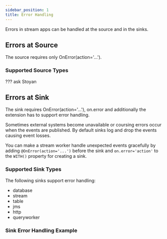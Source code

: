 ```yaml
---
sidebar_position: 1
title: Error Handling
---
```


Errors in stream apps can be handled at the source and in the sinks.

## Errors at Source

The source requires only OnError(action='...').

### Supported Source Types

??? ask Stoyan

## Errors at Sink

The sink requires OnError(action='...'), on.error and additionally the extension has to support error handling.

Sometimes external systems become unavailable or coursing errors occur when the events are published. By default sinks log and drop the events causing event losses.

You can make a stream worker handle unexpected events gracefully by adding `@OnError(action='...')` before the sink and `on.error='action'` to the `WITH()` property for creating a sink.

### Supported Sink Types

The following sinks support error handling:

- database
- stream
- table
- jms
- http
- queryworker

### Sink Error Handling Example